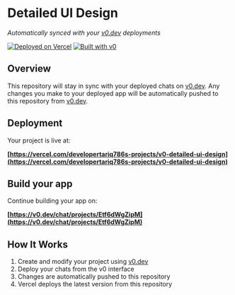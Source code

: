 # Detailed UI Design

*Automatically synced with your [v0.dev](https://v0.dev) deployments*

[![Deployed on Vercel](https://img.shields.io/badge/Deployed%20on-Vercel-black?style=for-the-badge&logo=vercel)](https://vercel.com/developertariq786s-projects/v0-detailed-ui-design)
[![Built with v0](https://img.shields.io/badge/Built%20with-v0.dev-black?style=for-the-badge)](https://v0.dev/chat/projects/Etf6dWgZipM)

## Overview

This repository will stay in sync with your deployed chats on [v0.dev](https://v0.dev).
Any changes you make to your deployed app will be automatically pushed to this repository from [v0.dev](https://v0.dev).

## Deployment

Your project is live at:

**[https://vercel.com/developertariq786s-projects/v0-detailed-ui-design](https://vercel.com/developertariq786s-projects/v0-detailed-ui-design)**

## Build your app

Continue building your app on:

**[https://v0.dev/chat/projects/Etf6dWgZipM](https://v0.dev/chat/projects/Etf6dWgZipM)**

## How It Works

1. Create and modify your project using [v0.dev](https://v0.dev)
2. Deploy your chats from the v0 interface
3. Changes are automatically pushed to this repository
4. Vercel deploys the latest version from this repository